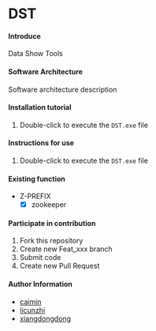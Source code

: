 # DST

#### Introduce
Data Show Tools

#### Software Architecture
Software architecture description


#### Installation tutorial

1. Double-click to execute the `DST.exe` file

#### Instructions for use

1.  Double-click to execute the `DST.exe` file

#### Existing function
- Z-PREFIX
    - [x] zookeeper

#### Participate in contribution

1.  Fork this repository
2.  Create new Feat_xxx branch
3.  Submit code
4.  Create new Pull Request


#### Author Information
- [caimin](https://github.com/836537471)
- [licunzhi](https://github.com/licunzhi)
- [xiangdongdong](https://github.com/xiangdongdong)
